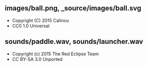 images/ball.png, _source/images/ball.svg
----------------------------------------

- Copyright (C) 2015 Calinou
- CC0 1.0 Universal

sounds/paddle.wav, sounds/launcher.wav
--------------------------------------

- Copyright (c) 2015 The Red Eclipse Team
- CC BY-SA 3.0 Unported
